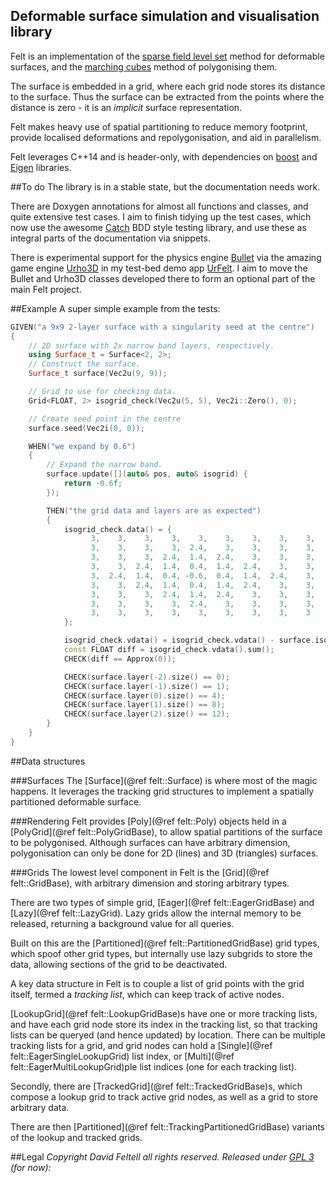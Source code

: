 Deformable surface simulation and visualisation library
-------------------------------------------------------
Felt is an implementation of the
[sparse field level set](https://en.wikipedia.org/wiki/Level_set_(data_structures)#Sparse_field)
method for deformable surfaces, and the
[marching cubes](https://en.wikipedia.org/wiki/Marching_cubes) method of polygonising them.

The surface is embedded in a grid, where each grid node stores its distance to the surface. Thus
the surface can be extracted from the points where the distance is zero - it is an *implicit*
surface representation.

Felt makes heavy use of spatial partitioning to reduce memory footprint, provide localised
deformations and repolygonisation, and aid in parallelism.

Felt leverages C++14 and is header-only, with dependencies on [boost](http://www.boost.org/) and
[Eigen](http://eigen.tuxfamily.org/index.php?title=Main_Page) libraries.


##To do
The library is in a stable state, but the documentation needs work.

There are Doxygen annotations for almost all functions and classes, and quite extensive test cases.
I aim to finish tidying up the test cases, which now use the awesome
[Catch](https://github.com/philsquared/Catch) BDD style testing library, and use these as integral
parts of the documentation via snippets.

There is experimental support for the physics engine [Bullet](http://bulletphysics.org) via the
amazing game engine [Urho3D](https://urho3d.github.io/) in my test-bed demo app
[UrFelt](https://github.com/feltech/UrFelt).  I aim to move the Bullet and Urho3D classes developed
there to form an optional part of the main Felt project.


##Example
A super simple example from the tests:

```cpp
GIVEN("a 9x9 2-layer surface with a singularity seed at the centre")
{
	// 2D surface with 2x narrow band layers, respectively.
	using Surface_t = Surface<2, 2>;
	// Construct the surface.
	Surface_t surface(Vec2u(9, 9));

	// Grid to use for checking data.
	Grid<FLOAT, 2> isogrid_check(Vec2u(5, 5), Vec2i::Zero(), 0);

	// Create seed point in the centre
	surface.seed(Vec2i(0, 0));

	WHEN("we expand by 0.6")
	{
		// Expand the narrow band.
		surface.update([](auto& pos, auto& isogrid) {
			return -0.6f;
		});

		THEN("the grid data and layers are as expected")
		{
			isogrid_check.data() = {
				  3,    3,    3,    3,    3,    3,    3,    3,    3,
				  3,    3,    3,    3,  2.4,    3,    3,    3,    3,
				  3,    3,    3,  2.4,  1.4,  2.4,    3,    3,    3,
				  3,    3,  2.4,  1.4,  0.4,  1.4,  2.4,    3,    3,
				  3,  2.4,  1.4,  0.4, -0.6,  0.4,  1.4,  2.4,    3,
				  3,    3,  2.4,  1.4,  0.4,  1.4,  2.4,    3,    3,
				  3,    3,    3,  2.4,  1.4,  2.4,    3,    3,    3,
				  3,    3,    3,    3,  2.4,    3,    3,    3,    3,
				  3,    3,    3,    3,    3,    3,    3,    3,    3
			};

			isogrid_check.vdata() = isogrid_check.vdata() - surface.isogrid().snapshot().vdata();
			const FLOAT diff = isogrid_check.vdata().sum();
			CHECK(diff == Approx(0));

			CHECK(surface.layer(-2).size() == 0);
			CHECK(surface.layer(-1).size() == 1);
			CHECK(surface.layer(0).size() == 4);
			CHECK(surface.layer(1).size() == 8);
			CHECK(surface.layer(2).size() == 12);
		}
	}
}
```

##Data structures

###Surfaces
The [Surface](@ref felt::Surface) is where most of the magic happens.  It leverages the tracking
grid structures to implement a spatially partitioned deformable surface.

###Rendering
Felt provides [Poly](@ref felt::Poly) objects held in a [PolyGrid](@ref felt::PolyGridBase),
to allow spatial partitions of the surface to be polygonised. Although surfaces
can have arbitrary dimension, polygonisation can only be done for 2D (lines) and 3D (triangles)
surfaces.

###Grids
The lowest level component in Felt is the [Grid](@ref felt::GridBase), with arbitrary
dimension and storing arbitrary types.

There are two types of simple grid, [Eager](@ref felt::EagerGridBase) and
[Lazy](@ref felt::LazyGrid). Lazy grids allow the internal memory to be released, returning a
background value for all queries.

Built on this are the [Partitioned](@ref felt::PartitionedGridBase) grid types, which spoof
other grid types, but internally use lazy subgrids to store the data, allowing sections of the
grid to be deactivated.

A key data structure in Felt is to couple a list of grid points with the grid itself, termed a
*tracking list*, which can keep track of active nodes.

[LookupGrid](@ref felt::LookupGridBase)s have one or more tracking lists, and have each grid node
store its index in the tracking list, so that tracking lists can be queryed (and hence updated) by
location. There can be multiple tracking lists for a grid, and grid nodes can hold a
[Single](@ref felt::EagerSingleLookupGrid) list index, or
[Multi](@ref felt::EagerMultiLookupGrid)ple list indices (one for each tracking
list).

Secondly, there are [TrackedGrid](@ref felt::TrackedGridBase)s, which compose a lookup grid to track
active grid nodes, as well as a grid to store arbitrary data.

There are then [Partitioned](@ref felt::TrackingPartitionedGridBase) variants of the lookup and
tracked grids.

##Legal
_Copyright David Feltell all rights reserved._
_Released under [GPL 3](http://www.gnu.org/licenses/gpl-3.0.en.html) (for now):_
